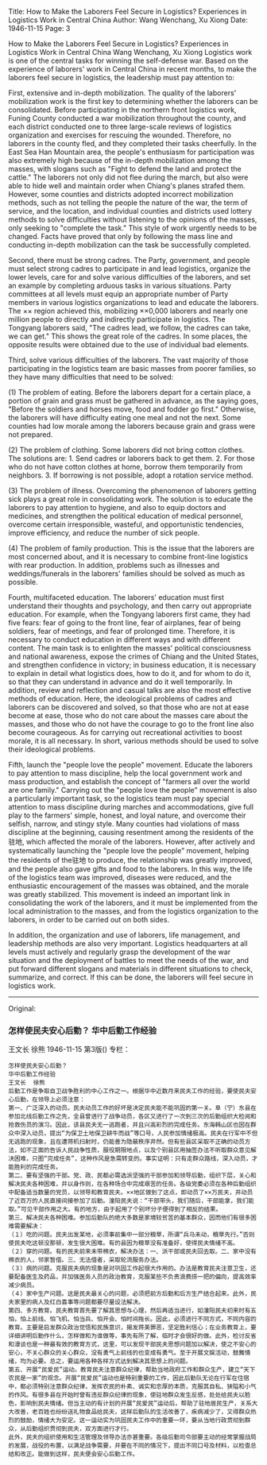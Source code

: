 Title: How to Make the Laborers Feel Secure in Logistics? Experiences in Logistics Work in Central China
Author: Wang Wenchang, Xu Xiong
Date: 1946-11-15
Page: 3

How to Make the Laborers Feel Secure in Logistics?
Experiences in Logistics Work in Central China
Wang Wenchang, Xu Xiong
Logistics work is one of the central tasks for winning the self-defense war. Based on the experience of laborers' work in Central China in recent months, to make the laborers feel secure in logistics, the leadership must pay attention to:

First, extensive and in-depth mobilization. The quality of the laborers' mobilization work is the first key to determining whether the laborers can be consolidated. Before participating in the northern front logistics work, Funing County conducted a war mobilization throughout the county, and each district conducted one to three large-scale reviews of logistics organization and exercises for rescuing the wounded. Therefore, no laborers in the county fled, and they completed their tasks cheerfully. In the East Sea Han Mountain area, the people's enthusiasm for participation was also extremely high because of the in-depth mobilization among the masses, with slogans such as "Fight to defend the land and protect the cattle." The laborers not only did not flee during the march, but also were able to hide well and maintain order when Chiang's planes strafed them. However, some counties and districts adopted incorrect mobilization methods, such as not telling the people the nature of the war, the term of service, and the location, and individual counties and districts used lottery methods to solve difficulties without listening to the opinions of the masses, only seeking to "complete the task." This style of work urgently needs to be changed. Facts have proved that only by following the mass line and conducting in-depth mobilization can the task be successfully completed.

Second, there must be strong cadres. The Party, government, and people must select strong cadres to participate in and lead logistics, organize the lower levels, care for and solve various difficulties of the laborers, and set an example by completing arduous tasks in various situations. Party committees at all levels must equip an appropriate number of Party members in various logistics organizations to lead and educate the laborers. The ×× region achieved this, mobilizing ××0,000 laborers and nearly one million people to directly and indirectly participate in logistics. The Tongyang laborers said, "The cadres lead, we follow, the cadres can take, we can get." This shows the great role of the cadres. In some places, the opposite results were obtained due to the use of individual bad elements.

Third, solve various difficulties of the laborers. The vast majority of those participating in the logistics team are basic masses from poorer families, so they have many difficulties that need to be solved:

(1) The problem of eating. Before the laborers depart for a certain place, a portion of grain and grass must be gathered in advance, as the saying goes, "Before the soldiers and horses move, food and fodder go first." Otherwise, the laborers will have difficulty eating one meal and not the next. Some counties had low morale among the laborers because grain and grass were not prepared.

(2) The problem of clothing. Some laborers did not bring cotton clothes. The solutions are: 1. Send cadres or laborers back to get them. 2. For those who do not have cotton clothes at home, borrow them temporarily from neighbors. 3. If borrowing is not possible, adopt a rotation service method.

(3) The problem of illness. Overcoming the phenomenon of laborers getting sick plays a great role in consolidating work. The solution is to educate the laborers to pay attention to hygiene, and also to equip doctors and medicines, and strengthen the political education of medical personnel, overcome certain irresponsible, wasteful, and opportunistic tendencies, improve efficiency, and reduce the number of sick people.

(4) The problem of family production. This is the issue that the laborers are most concerned about, and it is necessary to combine front-line logistics with rear production. In addition, problems such as illnesses and weddings/funerals in the laborers' families should be solved as much as possible.

Fourth, multifaceted education. The laborers' education must first understand their thoughts and psychology, and then carry out appropriate education. For example, when the Tongyang laborers first came, they had five fears: fear of going to the front line, fear of airplanes, fear of being soldiers, fear of meetings, and fear of prolonged time. Therefore, it is necessary to conduct education in different ways and with different content. The main task is to enlighten the masses' political consciousness and national awareness, expose the crimes of Chiang and the United States, and strengthen confidence in victory; in business education, it is necessary to explain in detail what logistics does, how to do it, and for whom to do it, so that they can understand in advance and do it well temporarily. In addition, review and reflection and casual talks are also the most effective methods of education. Here, the ideological problems of cadres and laborers can be discovered and solved, so that those who are not at ease become at ease, those who do not care about the masses care about the masses, and those who do not have the courage to go to the front line also become courageous. As for carrying out recreational activities to boost morale, it is all necessary. In short, various methods should be used to solve their ideological problems.

Fifth, launch the "people love the people" movement. Educate the laborers to pay attention to mass discipline, help the local government work and mass production, and establish the concept of "farmers all over the world are one family." Carrying out the "people love the people" movement is also a particularly important task, so the logistics team must pay special attention to mass discipline during marches and accommodations, give full play to the farmers' simple, honest, and loyal nature, and overcome their selfish, narrow, and stingy style. Many counties had violations of mass discipline at the beginning, causing resentment among the residents of the驻地, which affected the morale of the laborers. However, after actively and systematically launching the "people love the people" movement, helping the residents of the驻地 to produce, the relationship was greatly improved, and the people also gave gifts and food to the laborers. In this way, the life of the logistics team was improved, diseases were reduced, and the enthusiastic encouragement of the masses was obtained, and the morale was greatly stabilized. This movement is indeed an important link in consolidating the work of the laborers, and it must be implemented from the local administration to the masses, and from the logistics organization to the laborers, in order to be carried out on both sides.

In addition, the organization and use of laborers, life management, and leadership methods are also very important. Logistics headquarters at all levels must actively and regularly grasp the development of the war situation and the deployment of battles to meet the needs of the war, and put forward different slogans and materials in different situations to check, summarize, and correct. If this can be done, the laborers will feel secure in logistics work.



<hr /> 

Original: 


### 怎样使民夫安心后勤？  华中后勤工作经验
王文长  徐熊
1946-11-15
第3版()
专栏：

    怎样使民夫安心后勤？
    华中后勤工作经验
    王文长  徐熊
    后勤工作是争取自卫战争胜利的中心工作之一。根据华中近数月来民夫工作的经验，要使民夫安心后勤，在领导上必须注意：
    第一、广泛深入的动员。民夫动员工作的好坏是决定民夫能不能巩固的第一关。阜（宁）东县在参加北线后勤工作之先，全县曾进行了战争动员，各区又进行了一次到三次的后勤组织大检阅和抢救伤员的演习。因此，该县民夫无一逃跑者，并且兴高彩烈的完成任务。东海韩山区也因在群众中深入动员，提出“为保卫土地保卫耕牛而战”等口号，人民参加情绪极高。民夫在行军中不但无逃跑的现象，且在遭蒋机扫射时，仍能善为隐蔽秩序井然。但有些县区采取不正确的动员方法，如不正面的告诉人民战争性质，服役期限地点，以及个别县区用抽签办法不听取群众意见解决困难，只图“完成任务”，这种作风是急需转变的。事实证明：只有走群众路线，深入动员，才能胜利的完成任务。
    第二、要有坚强的干部。党、政、民都必需选派坚强的干部参加和领导后勤，组织下层，关心和解决民夫各种困难，并以身作则，在各种场合中完成艰苦的任务。各级党委必须在各种后勤组织中配备适当数量的党员，以领导和教育民夫。××地区做到了这点，即动员了××万民夫，并动员了近百万的人民直接间接参加了后勤。潼阳民夫说：“干部带头，我们随后，干部能拿，我们能取。”可见干部作用之大。有的地方，由于起用了个别坏分子便得到了相反的结果。
    第三、解决民夫各种困难。参加后勤队的绝大多数是家境较贫苦的基本群众，因而他们有很多困难需要解决：
    （１）吃的问题。民夫出发某地，必须事前集中一部分粮草，所谓“兵马未动，粮草先行。”否则使民夫吃这顿没那顿，发生很大困难。有的县因为粮草没有准备好，使得民夫情绪不高。
    （２）穿的问题。有的民夫前来未带棉衣，解决办法：一、派干部或民夫回去取。二、家中没有棉衣的人，邻家暂借。三、无法借者，采取轮流服务办法。
    （３）病的问题。克服民夫病的现象是对巩固工作起很大作用的。办法是教育民夫注意卫生，还要配备医生及药品，并加强医务人员的政治教育，克服某些不负责浪费捞一把的偏向，提高效率减少病员。
    （４）家中生产问题。这是民夫最关心的问题，必须把前方后勤和后方生产结合起来。此外，民夫家里的病人及红白喜事等问题都要尽量设法解决。
    第四、多方教育。民夫教育首先要了解其思想与心理，然后再适当进行，如潼阳民夫初来时有五怕，怕上前线、怕飞机、怕当兵、怕开会、怕时间拖长。因此，必须进行不同方式，不同内容的教育。主要是启发群众政治觉悟和民族意识，揭发蒋美罪恶，坚定胜利信心；在业务教育上，要详细讲明后勤作什么，怎样做和为谁做等，事先有所了解，临时才会很好的做。此外，检讨反省和漫谈也是一种最有效的教育方式，这里，可以发现干部民夫思想问题加以解决，使之不安心的安心，不关心群众的关心群众，没有勇气上前线的也变成有勇气。至于开展文娱活动，鼓舞情绪，均为必要。总之，要运用各种各样方式达到解决其思想上的问题。
    第五、开展“民爱民”运动。教育民夫注意群众纪律，帮助当地政府工作和群众生产，建立“天下农民是一家”的观念。开展“民爱民”运动也是特别重要的工作，因此后勤队无论在行军在住宿中，都必须特别注意群众纪律，发挥农民的朴素、诚实和忠厚的本质，克服其自私、狭隘和小气的作风。有很多县在开始时曾有违反群众纪律的现象，使驻地群众发生反感，处处给民夫以脸色，影响到民夫情绪。但当主动的有计划的开展“民爱民”运动后，帮助了驻地居民生产，关系大大改善，老百姓也纷纷送礼物食品给民夫，这样后勤队的生活改善了，疾病减少了，又得群众热烈的鼓励，情绪大为安定。这一运动实为巩固民夫工作中的重要一环，要从当地行政贯彻到群众，从后勤组织贯彻到民夫，双方面进行才行。
    此外，民夫的组织使用和生活管理及领导办法亦甚重要。各级后勤司令部要主动的经常掌握战局的发展，战役的布置，以满足战争需要，并要在不同的情况下，提出不同口号及材料，以检查总结和改正。能做到这样，民夫便会安心后勤工作。
